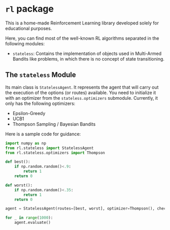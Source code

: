 # `rl` package
This is a home-made Reinforcement Learning library developed solely for educational purposes.

Here, you can find most of the well-known RL algorithms separated in the following modules:
* `stateless`: Contains the implementation of objects used in Multi-Armed Bandits like problems, in which there is no concept of state transitioning.

## The `stateless` Module
Its main class is `StatelessAgent`. It represents the agent that will carry out the execution of the options (or routes) available.
You need to initialize it with an optimizer from the `stateless.optimizers` submodule. Currently, it only has the following optimizers:
* Epsilon-Greedy
* UCB1
* Thompson Sampling / Bayesian Bandits

Here is a sample code for guidance:

```python
import numpy as np
from rl.stateless import StatelessAgent
from rl.stateless.optimizers import Thompson

def best():
    if np.random.random()<.9:
        return 1
    return 0

def worst():
    if np.random.random()<.35:
        return 1
    return 0

agent = StatelessAgent(routes=[best, worst], optimizer=Thompson(), checkpoint_config={'n':10, 'output_path':'data/'})

for _ in range(1000):
    agent.evaluate()
```